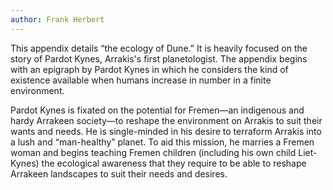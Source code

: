 ```yaml
---
author: Frank Herbert
---
```


This appendix details “the ecology of Dune.” It is heavily focused on the story of Pardot Kynes, Arrakis's first planetologist. The appendix begins with an epigraph by Pardot Kynes in which he considers the kind of existence available when humans increase in number in a finite environment.

Pardot Kynes is fixated on the potential for Fremen—an indigenous and hardy Arrakeen society—to reshape the environment on Arrakis to suit their wants and needs. He is single-minded in his desire to terraform Arrakis into a lush and “man-healthy” planet. To aid this mission, he marries a Fremen woman and begins teaching Fremen children (including his own child Liet-Kynes) the ecological awareness that they require to be able to reshape Arrakeen landscapes to suit their needs and desires.
